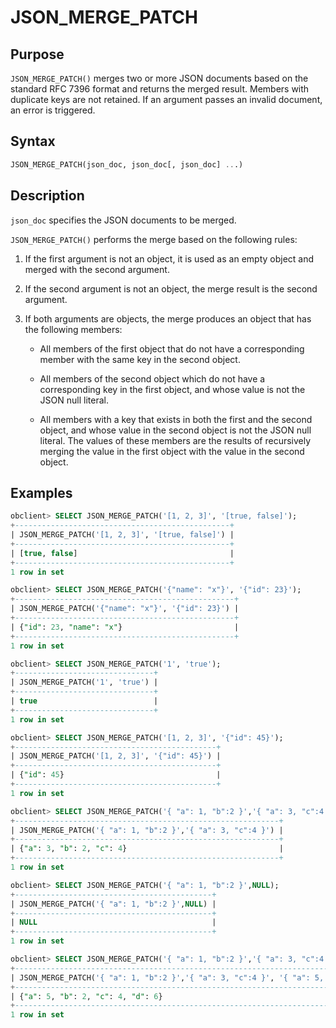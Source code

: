 # JSON_MERGE_PATCH

## Purpose

`JSON_MERGE_PATCH()` merges two or more JSON documents based on the standard RFC 7396 format and returns the merged result. Members with duplicate keys are not retained. If an argument passes an invalid document, an error is triggered.

## Syntax

```sql
JSON_MERGE_PATCH(json_doc, json_doc[, json_doc] ...)
```

## Description

`json_doc` specifies the JSON documents to be merged.

`JSON_MERGE_PATCH()` performs the merge based on the following rules:

1. If the first argument is not an object, it is used as an empty object and merged with the second argument.

2. If the second argument is not an object, the merge result is the second argument.

3. If both arguments are objects, the merge produces an object that has the following members:

   * All members of the first object that do not have a corresponding member with the same key in the second object.

   * All members of the second object which do not have a corresponding key in the first object, and whose value is not the JSON null literal.

   * All members with a key that exists in both the first and the second object, and whose value in the second object is not the JSON null literal. The values of these members are the results of recursively merging the value in the first object with the value in the second object.

## Examples

```sql
obclient> SELECT JSON_MERGE_PATCH('[1, 2, 3]', '[true, false]');
+------------------------------------------------+
| JSON_MERGE_PATCH('[1, 2, 3]', '[true, false]') |
+------------------------------------------------+
| [true, false]                                  |
+------------------------------------------------+
1 row in set

obclient> SELECT JSON_MERGE_PATCH('{"name": "x"}', '{"id": 23}');
+-------------------------------------------------+
| JSON_MERGE_PATCH('{"name": "x"}', '{"id": 23}') |
+-------------------------------------------------+
| {"id": 23, "name": "x"}                         |
+-------------------------------------------------+
1 row in set

obclient> SELECT JSON_MERGE_PATCH('1', 'true');
+-------------------------------+
| JSON_MERGE_PATCH('1', 'true') |
+-------------------------------+
| true                          |
+-------------------------------+
1 row in set

obclient> SELECT JSON_MERGE_PATCH('[1, 2, 3]', '{"id": 45}');
+---------------------------------------------+
| JSON_MERGE_PATCH('[1, 2, 3]', '{"id": 45}') |
+---------------------------------------------+
| {"id": 45}                                  |
+---------------------------------------------+
1 row in set

obclient> SELECT JSON_MERGE_PATCH('{ "a": 1, "b":2 }','{ "a": 3, "c":4 }');
+-----------------------------------------------------------+
| JSON_MERGE_PATCH('{ "a": 1, "b":2 }','{ "a": 3, "c":4 }') |
+-----------------------------------------------------------+
| {"a": 3, "b": 2, "c": 4}                                  |
+-----------------------------------------------------------+
1 row in set

obclient> SELECT JSON_MERGE_PATCH('{ "a": 1, "b":2 }',NULL);
+--------------------------------------------+
| JSON_MERGE_PATCH('{ "a": 1, "b":2 }',NULL) |
+--------------------------------------------+
| NULL                                       |
+--------------------------------------------+
1 row in set

obclient> SELECT JSON_MERGE_PATCH('{ "a": 1, "b":2 }','{ "a": 3, "c":4 }', '{ "a": 5, "d":6 }');
+--------------------------------------------------------------------------------+
| JSON_MERGE_PATCH('{ "a": 1, "b":2 }','{ "a": 3, "c":4 }', '{ "a": 5, "d":6 }') |
+--------------------------------------------------------------------------------+
| {"a": 5, "b": 2, "c": 4, "d": 6}                                               |
+--------------------------------------------------------------------------------+
1 row in set
```
